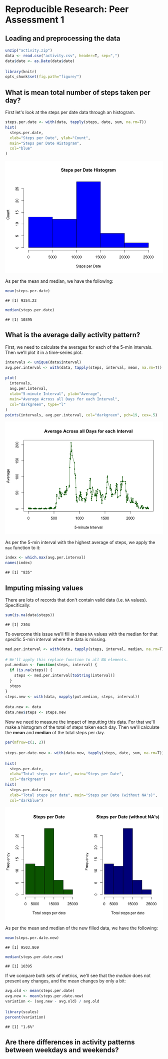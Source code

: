 # Reproducible Research: Peer Assessment 1


## Loading and preprocessing the data


```r
unzip("activity.zip")
data <- read.csv("activity.csv", header=T, sep=",")
data$date <- as.Date(data$date)

library(knitr)
opts_chunk$set(fig.path="figure/")
```


## What is mean total number of steps taken per day?

First let's look at the steps per date data through an histogram.

```r
steps.per.date <- with(data, tapply(steps, date, sum, na.rm=T))
hist(
  steps.per.date,
  xlab="Steps per Date", ylab="Count",
  main="Steps per Date Histogram",
  col="blue"
)
```

![](figure/unnamed-chunk-2-1.png)<!-- -->

As per the mean and median, we have the following:

```r
mean(steps.per.date)
```

```
## [1] 9354.23
```

```r
median(steps.per.date)
```

```
## [1] 10395
```

## What is the average daily activity pattern?

First, we need to calculate the averages for each of the 5-min intervals. Then we'll plot it in a time-series plot.

```r
intervals <- unique(data$interval)
avg.per.interval <- with(data, tapply(steps, interval, mean, na.rm=T))

plot(
  intervals,
  avg.per.interval,
  xlab="5-minute Interval", ylab="Average",
  main="Average Across all Days for each Interval",
  col="darkgreen", type="l"
)
points(intervals, avg.per.interval, col="darkgreen", pch=19, cex=.5)
```

![](figure/unnamed-chunk-3-1.png)<!-- -->

As per the 5-min interval with the highest average of steps, we apply the `max` function to it:

```r
index <- which.max(avg.per.interval)
names(index)
```

```
## [1] "835"
```


## Imputing missing values

There are lots of records that don't contain valid data (i.e. `NA` values). Specifically:

```r
sum(is.na(data$steps))
```

```
## [1] 2304
```

To overcome this issue we'll fill in these `NA` values with the median for that specific 5-min interval where the data is missing.

```r
med.per.interval <- with(data, tapply(steps, interval, median, na.rm=T))

# We'll apply this replace function to all NA elements.
put.median <- function(steps, interval) {
  if (is.na(steps)) {
    steps <- med.per.interval[toString(interval)]
  }
  steps
}
steps.new <- with(data, mapply(put.median, steps, interval))

data.new <- data
data.new$steps <- steps.new
```

Now we need to measure the impact of imputting this data. For that we'll make a histogram of the total of steps taken each day. Then we'll calculate the **mean** and **median** of the total steps per day.


```r
par(mfrow=c(1, 2))

steps.per.date.new <- with(data.new, tapply(steps, date, sum, na.rm=T))

hist(
  steps.per.date,
  xlab="Total steps per date", main="Steps per Date",
  col="darkgreen")
hist(
  steps.per.date.new,
  xlab="Total steps per date", main="Steps per Date (without NA's)",
  col="darkblue")
```

![](figure/unnamed-chunk-7-1.png)<!-- -->

As per the mean and median of the new filled data, we have the following:

```r
mean(steps.per.date.new)
```

```
## [1] 9503.869
```

```r
median(steps.per.date.new)
```

```
## [1] 10395
```

If we compare both sets of metrics, we'll see that the *median* does not present any changes, and the mean changes by only a bit:

```r
avg.old <- mean(steps.per.date)
avg.new <- mean(steps.per.date.new)
variation <- (avg.new - avg.old) / avg.old

library(scales)
percent(variation)
```

```
## [1] "1.6%"
```
## Are there differences in activity patterns between weekdays and weekends?
